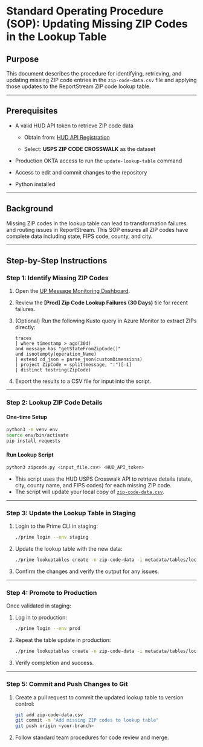 
# **Standard Operating Procedure (SOP): Updating Missing ZIP Codes in the Lookup Table**

## **Purpose**

This document describes the procedure for identifying, retrieving, and updating missing ZIP code entries in the `zip-code-data.csv` file and applying those updates to the ReportStream ZIP code lookup table.

---

## **Prerequisites**

- A valid HUD API token to retrieve ZIP code data

    - Obtain from: [HUD API Registration](https://www.huduser.gov/hudapi/public/register?comingfrom=1)

    - Select: **USPS ZIP CODE CROSSWALK** as the dataset

- Production OKTA access to run the `update-lookup-table` command

- Access to edit and commit changes to the repository

- Python installed


---

## **Background**

Missing ZIP codes in the lookup table can lead to transformation failures and routing issues in ReportStream. This SOP ensures all ZIP codes have complete data including state, FIPS code, county, and city.

---

## **Step-by-Step Instructions**

### **Step 1: Identify Missing ZIP Codes**

1. Open the [UP Message Monitoring Dashboard](https://portal.azure.com/#@cdc.onmicrosoft.com/dashboard/arm/subscriptions/7d1e3999-6577-4cd5-b296-f518e5c8e677/resourcegroups/prime-data-hub-test/providers/microsoft.portal/dashboards/9a35cfea-cebd-4c9e-9a63-32c5d510d528).

2. Review the **[Prod] Zip Code Lookup Failures (30 Days)** tile for recent failures.

3. (Optional) Run the following Kusto query in Azure Monitor to extract ZIPs directly:

    ```kusto
    traces
    | where timestamp > ago(30d)
    and message has "getStateFromZipCode()"
    and isnotempty(operation_Name)
    | extend cd_json = parse_json(customDimensions)
    | project ZipCode = split(message, ":")[-1]
    | distinct tostring(ZipCode)
    ```

4. Export the results to a CSV file for input into the script.

---

### **Step 2: Lookup ZIP Code Details**

#### One-time Setup

```bash
python3 -m venv env
source env/bin/activate
pip install requests
```

#### Run Lookup Script

```bash
python3 zipcode.py <input_file.csv> <HUD_API_token>
```
- This script uses the HUD USPS Crosswalk API to retrieve details (state, city, county name, and FIPS codes) for each missing ZIP code.
- The script will update your local copy of [`zip-code-data.csv`](https://chatgpt.com/prime-router/metadata/tables/local/zip-code-data.csv).

---

### **Step 3: Update the Lookup Table in Staging**

1. Login to the Prime CLI in staging:

    ```bash
    ./prime login --env staging
    ```

2. Update the lookup table with the new data:

    ```bash
    ./prime lookuptables create -n zip-code-data -i metadata/tables/local/zip-code-data.csv -a --env staging
    ```

3. Confirm the changes and verify the output for any issues.

---

### **Step 4: Promote to Production**

Once validated in staging:

1. Log in to production:

    ```bash
    ./prime login --env prod
    ```

2. Repeat the table update in production:

    ```bash
    ./prime lookuptables create -n zip-code-data -i metadata/tables/local/zip-code-data.csv -a --env prod
    ```

3. Verify completion and success.


---

### **Step 5: Commit and Push Changes to Git**

1. Create a pull request to commit the updated lookup table to version control:

    ```bash
    git add zip-code-data.csv
    git commit -m "Add missing ZIP codes to lookup table"
    git push origin <your-branch>
    ```

2. Follow standard team procedures for code review and merge.